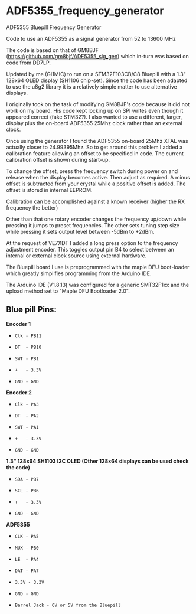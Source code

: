 # ADF5355_frequency_generator

ADF5355 Bluepill Frequency Generator

Code to use an ADF5355 as a signal generator from 52 to 13600 MHz 

The code is based on that of GM8BJF (https://github.com/gm8bjf/ADF5355_sig_gen) which in-turn was based on code from DD7LP.

Updated by me (GI1MIC) to run on a STM32F103CB/C8 Bluepill with a 1.3" 128x64 OLED display (SH1106 chip-set). Since the code
has been adapted to use the u8g2 library it is a relatively simple matter to use alternative displays. 

I originally took on the task of modifying GM8BJF's code because it did not work on my board. His code kept locking up on SPI writes even though it appeared correct (fake STM32?). I also wanted to use a different, larger,  display plus the on-board ADF5355 25Mhz clock rather than an external clock.

Once using the generator I found the ADF5355 on-board 25Mhz XTAL was actually closer to 24.99395Mhz. So to get around this problem I added a calibration feature allowing an offset to be specified in code. The current calibration offset is shown during start-up.

To change the offset, press the frequency switch during power on and release when the display becomes active. Then adjust as required. A minus offset is subtracted from your crystal while a positive offset is added. The offset is stored in internal EEPROM.


Calibration can be accomplished  against a known receiver (higher the RX frequency the better)

Other than that one rotary encoder changes the frequency up/down while pressing it jumps to preset frequencies. The other sets tuning step size while pressing it sets output level between -5dBm to +2dBm.

At the request of VE7XDT I added a long press option to the frequency adjustment encoder. This toggles output pin B4 to select between an internal or external clock source using external hardware.

The Bluepill board I use is preprogrammed with the maple DFU boot-loader which greatly simplifies programming from the Arduino IDE.

The Arduino IDE (V1.8.13) was configured for a generic SMT32F1xx and the upload method set to "Maple DFU Bootloader 2.0".

## Blue pill Pins:
**Encoder 1**

-     Clk - PB11 
-     DT  - PB10
-     SWT - PB1
-     +   - 3.3V
-     GND - GND

**Encoder 2**
-     Clk - PA3
-     DT  - PA2
-     SWT - PA1
-     +   - 3.3V
-     GND - GND

**1.3" 128x64 SH1103 I2C OLED (Other 128x64 displays can be used check the code)**
-     SDA - PB7
-     SCL - PB6
-     +   - 3.3V
-     GND - GND
    
**ADF5355**
-     CLK - PA5
-     MUX - PB0
-     LE  - PA4
-     DAT - PA7
-     3.3V - 3.3V
-     GND - GND
-     Barrel Jack - 6V or 5V from the Bluepill



